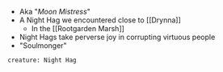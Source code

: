 - Aka "*Moon Mistress*"
- A Night Hag we encountered close to [[Drynna]]
	- In the [[Rootgarden Marsh]] 
- Night Hags take perverse joy in corrupting virtuous people
- "Soulmonger"

```statblock
creature: Night Hag
```
